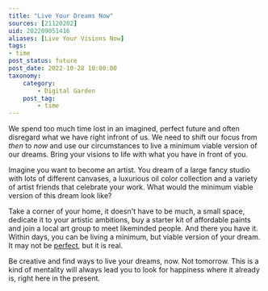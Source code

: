 ```yaml
---
title: "Live Your Dreams Now"
sources: [21120202]
uid: 202209051416
aliases: [Live Your Visions Now]
tags:
- time
post_status: future
post_date: 2022-10-28 10:00:00
taxonomy:
    category:
        - Digital Garden
    post_tag:
        - time
---
```


We spend too much time lost in an imagined, perfect future and often disregard what we have right infront of us. We need to shift our focus from *then* to *now* and use our circumstances to live a minimum viable version of our dreams. Bring your visions to life with what you have in front of you.

Imagine you want to become an artist. You dream of a large fancy studio with lots of different canvases, a luxurious oil color collection and a variety of artist friends that celebrate your work. What would the minimum viable version of this dream look like?

Take a corner of your home, it doesn't have to be much, a small space, dedicate it to your artistic ambitions, buy a starter kit of affordable paints and join a local art group to meet likeminded people. And there you have it. Within days, you can be living a minimum, but viable version of your dream. It may not be [perfect](./perfection-is-an-illusion.md), but it is real. 

Be creative and find ways to live your dreams, now. Not tomorrow. This is a kind of mentality will always lead you to look for happiness where it already is, right here in the present.